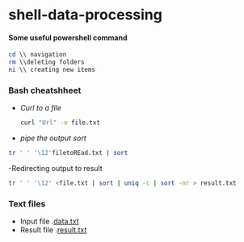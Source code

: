 # shell-data-processing
#### Some useful powershell command
```powershell
cd \\ navigation
rm \\deleting folders
ni \\ creating new items
```

### Bash cheatshheet
- *Curl to a file*
  ``` bash
  curl "Url" -o file.txt
  ```
- *pipe the output sort* 
```bash
tr ' ' '\12'filetoREad.txt | sort
```
-Redirecting output to result
```bash
tr ' ' '\12' <file.txt | sort | uniq -c | sort -nr > result.txt
```
### Text files
- Input file .[data.txt](https://github.com/Rajeevbro/shell-data-processing/blob/main/data.txt)
- Result file .[result.txt](https://github.com/Rajeevbro/shell-data-processing/blob/main/result.txt)


    
